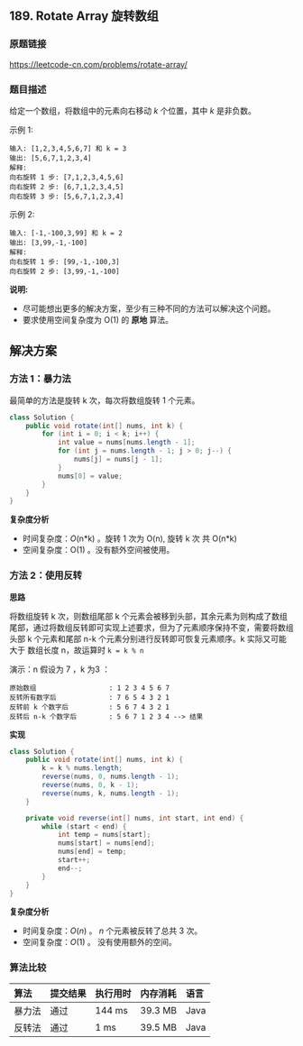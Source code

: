 ##  189. Rotate Array 旋转数组

### 原题链接

https://leetcode-cn.com/problems/rotate-array/

### 题目描述

给定一个数组，将数组中的元素向右移动 *k* 个位置，其中 *k* 是非负数。

示例 1:

```
输入: [1,2,3,4,5,6,7] 和 k = 3
输出: [5,6,7,1,2,3,4]
解释:
向右旋转 1 步: [7,1,2,3,4,5,6]
向右旋转 2 步: [6,7,1,2,3,4,5]
向右旋转 3 步: [5,6,7,1,2,3,4]
```

示例 2:

```
输入: [-1,-100,3,99] 和 k = 2
输出: [3,99,-1,-100]
解释: 
向右旋转 1 步: [99,-1,-100,3]
向右旋转 2 步: [3,99,-1,-100]
```

**说明:**

- 尽可能想出更多的解决方案，至少有三种不同的方法可以解决这个问题。
- 要求使用空间复杂度为 O(1) 的 **原地** 算法。

## 解决方案

### 方法 1：暴力法

最简单的方法是旋转 k 次，每次将数组旋转 1 个元素。

```java
class Solution {
    public void rotate(int[] nums, int k) {
        for (int i = 0; i < k; i++) {
            int value = nums[nums.length - 1];
            for (int j = nums.length - 1; j > 0; j--) {
                nums[j] = nums[j - 1];
            }
            nums[0] = value;
        }
    }
}
```

**复杂度分析**

- 时间复杂度：*O*(n\*k) 。旋转 1 次为 O(n), 旋转 k 次 共 O(n*k)
- 空间复杂度：O(1) 。没有额外空间被使用。

### 方法 2：使用反转

**思路**

将数组旋转 k 次，则数组尾部 k 个元素会被移到头部，其余元素为则构成了数组尾部，通过将数组反转即可实现上述要求，但为了元素顺序保持不变，需要将数组头部 k 个元素和尾部 n-k 个元素分别进行反转即可恢复元素顺序。k 实际又可能大于 数组长度 n，故运算时 `k = k % n`

演示：n 假设为 7 ，k 为3 ：

```
原始数组                  : 1 2 3 4 5 6 7
反转所有数字后             : 7 6 5 4 3 2 1
反转前 k 个数字后          : 5 6 7 4 3 2 1
反转后 n-k 个数字后        : 5 6 7 1 2 3 4 --> 结果
```

**实现**

```java
class Solution {
    public void rotate(int[] nums, int k) {
        k = k % nums.length;
        reverse(nums, 0, nums.length - 1);
        reverse(nums, 0, k - 1);
        reverse(nums, k, nums.length - 1);
    }

    private void reverse(int[] nums, int start, int end) {
        while (start < end) {
            int temp = nums[start];
            nums[start] = nums[end];
            nums[end] = temp;
            start++;
            end--;
        }
    }
} 

```

**复杂度分析**

- 时间复杂度：*O*(*n*) 。 *n* 个元素被反转了总共 3 次。
- 空间复杂度：*O*(1) 。 没有使用额外的空间。

### 算法比较

| 算法   | 提交结果 | 执行用时 | 内存消耗 | 语言 |
| :----- | :------- | :------- | :------- | :--- |
| 暴力法 | 通过     | 144 ms   | 39.3 MB  | Java |
| 反转法 | 通过     | 1 ms     | 39.5 MB  | Java |

